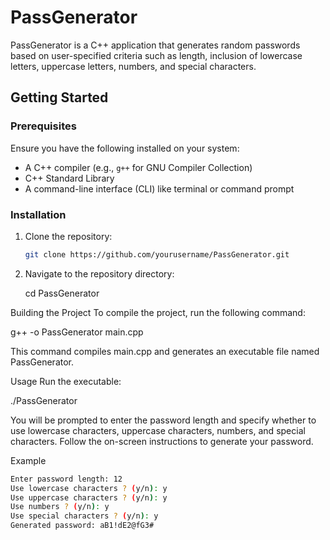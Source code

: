 # PassGenerator

PassGenerator is a C++ application that generates random passwords based on user-specified criteria such as length, inclusion of lowercase letters, uppercase letters, numbers, and special characters.

## Getting Started

### Prerequisites

Ensure you have the following installed on your system:

- A C++ compiler (e.g., `g++` for GNU Compiler Collection)
- C++ Standard Library
- A command-line interface (CLI) like terminal or command prompt

### Installation

1. Clone the repository:

   ```sh
   git clone https://github.com/yourusername/PassGenerator.git

2. Navigate to the repository directory:

   cd PassGenerator

Building the Project
To compile the project, run the following command:

g++ -o PassGenerator main.cpp

This command compiles main.cpp and generates an executable file named PassGenerator.

Usage
Run the executable:

./PassGenerator

You will be prompted to enter the password length and specify whether to use lowercase characters, uppercase characters, numbers, and special characters. Follow the on-screen instructions to generate your password.

Example
 ```sh
Enter password length: 12
Use lowercase characters ? (y/n): y
Use uppercase characters ? (y/n): y
Use numbers ? (y/n): y
Use special characters ? (y/n): y
Generated password: aB1!dE2@fG3#
